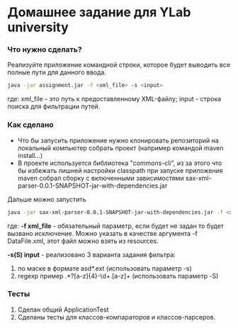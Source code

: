 # Домашнее задание для YLab university

### Что нужно сделать?
Реализуйте приложение командной строки, которое будет выводить все полные пути для данного ввода.

```bash
java -jar assignment.jar -f <xml_file> -s <input>
```

где:
xml_file - это путь к предоставленному XML-файлу; input - строка поиска для фильтрации путей.

### Как сделано

* Что бы запусить приложение нужно клонировать репозиторий на локальный компьютер собрать проект (например командой maven install...)
* В проекте используется библиотека "commons-cli", из за этого что бы избежать лишней настройки classpath при запуске приложения maven собрал сборку с включенными зависимостями sax-xml-parser-0.0.1-SNAPSHOT-jar-with-dependencies.jar

Дальше можно запустить 

```bash
java -jar sax-xml-parser-0.0.1-SNAPSHOT-jar-with-dependencies.jar -f <xml_file> -s(S) <input> 
```

где:
**-f xml_file** - обязательный параметр, если будет не задан то будет вызвано исключение. Можно указать в качестве аргумента -f DataFile.xml, этот файл можно взять из resources.

**-s(S) input** - реализовано 3 варианта задания фильтра: 
1. по маске в формате asd*.ext (использовать параметр -s)  
2. regexp пример .*?[a-z]{4}-\d+\.[a-z]+ (использовать параметр -S)

### Тесты
1. Сделан общий ApplicationTest 
2. Сделаны тесты для классов-компараторов и классов-парсеров.


